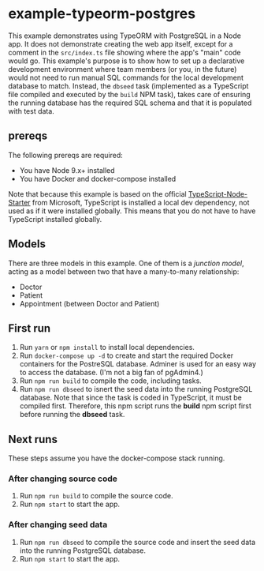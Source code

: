 # example-typeorm-postgres

This example demonstrates using TypeORM with PostgreSQL in a Node app. It does not demonstrate creating the web app itself, except for a comment in the ```src/index.ts``` file showing where the app's "main" code would go. This example's purpose is to show how to set up a declarative development environment where team members (or you, in the future) would not need to run manual SQL commands for the local development database to match. Instead, the ```dbseed``` task (implemented as a TypeScript file compiled and executed by the ```build``` NPM task), takes care of ensuring the running database has the required SQL schema and that it is populated with test data.

## prereqs

The following prereqs are required:

* You have Node 9.x+ installed
* You have Docker and docker-compose installed

Note that because this example is based on the official [TypeScript-Node-Starter](https://github.com/Microsoft/TypeScript-Node-Starter) from Microsoft, TypeScript is installed a local dev dependency, not used as if it were installed globally. This means that you do not have to have TypeScript installed globally.

## Models

There are three models in this example. One of them is a *junction model*, acting as a model between two that have a many-to-many relationship:

* Doctor
* Patient
* Appointment (between Doctor and Patient)

## First run

1. Run ```yarn``` or ```npm install``` to install local dependencies.
1. Run ```docker-compose up -d``` to create and start the required Docker containers for the PostreSQL database. Adminer is used for an easy way to access the database. (I'm not a big fan of pgAdmin4.)
1. Run ```npm run build``` to compile the code, including tasks.
1. Run ```npm run dbseed``` to isnert the seed data into the running PostgreSQL database. Note that since the task is coded in TypeScript, it must be compiled first. Therefore, this npm script runs the **build** npm script first before running the **dbseed** task.

## Next runs

These steps assume you have the docker-compose stack running.

### After changing source code

1. Run ```npm run build``` to compile the source code.
1. Run ```npm start``` to start the app.

### After changing seed data

1. Run ```npm run dbseed``` to compile the source code and insert the seed data into the running PostgreSQL database.
1. Run ```npm start``` to start the app.
